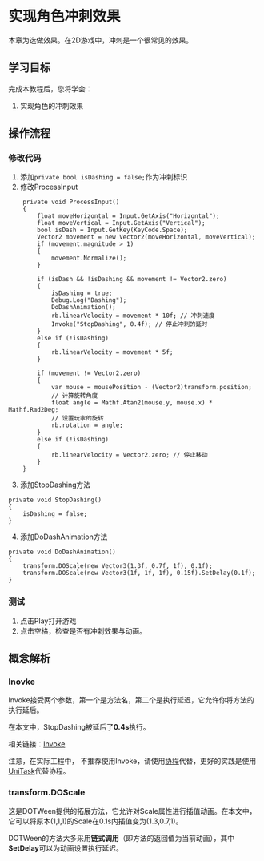 # 实现角色冲刺效果
本章为选做效果。在2D游戏中，冲刺是一个很常见的效果。
## 学习目标
完成本教程后，您将学会：

1. 实现角色的冲刺效果

## 操作流程

### 修改代码

1. 添加`private bool isDashing = false;`作为冲刺标识
2. 修改ProcessInput
```
    private void ProcessInput()
    {
        float moveHorizontal = Input.GetAxis("Horizontal");
        float moveVertical = Input.GetAxis("Vertical");
        bool isDash = Input.GetKey(KeyCode.Space);
        Vector2 movement = new Vector2(moveHorizontal, moveVertical);
        if (movement.magnitude > 1)
        {
            movement.Normalize();
        }

        if (isDash && !isDashing && movement != Vector2.zero)
        {
            isDashing = true;
            Debug.Log("Dashing");
            DoDashAnimation();
            rb.linearVelocity = movement * 10f; // 冲刺速度
            Invoke("StopDashing", 0.4f); // 停止冲刺的延时
        }
        else if (!isDashing)
        {
            rb.linearVelocity = movement * 5f;
        }
        
        if (movement != Vector2.zero)
        {
            var mouse = mousePosition - (Vector2)transform.position;
            // 计算旋转角度
            float angle = Mathf.Atan2(mouse.y, mouse.x) * Mathf.Rad2Deg;
            // 设置玩家的旋转
            rb.rotation = angle;
        }
        else if (!isDashing)
        {
            rb.linearVelocity = Vector2.zero; // 停止移动
        }
    }
```
3. 添加StopDashing方法
```
private void StopDashing()
{
    isDashing = false;
}
```
4. 添加DoDashAnimation方法
```
private void DoDashAnimation()
{
    transform.DOScale(new Vector3(1.3f, 0.7f, 1f), 0.1f);
    transform.DOScale(new Vector3(1f, 1f, 1f), 0.15f).SetDelay(0.1f);
}
```

### 测试
1. 点击Play打开游戏
2. 点击空格，检查是否有冲刺效果与动画。

## 概念解析

### Inovke

Invoke接受两个参数，第一个是方法名，第二个是执行延迟，它允许你将方法的执行延后。

在本文中，StopDashing被延后了**0.4s**执行。

相关链接：[Invoke](https://docs.unity.cn/cn/2019.4/ScriptReference/MonoBehaviour.Invoke.html)

注意，在实际工程中， 不推荐使用Invoke，请使用[协程](https://docs.unity.cn/cn/2019.4/Manual/BestPracticeUnderstandingPerformanceInUnity3.html)代替，更好的实践是使用[UniTask](https://github.com/Cysharp/UniTask)代替协程。

### transform.DOScale
这是DOTWeen提供的拓展方法，它允许对Scale属性进行插值动画。在本文中，它可以将原本(1,1,1)的Scale在0.1s内插值变为(1.3,0.7,1)。

DOTWeen的方法大多采用**链式调用**（即方法的返回值为当前动画），其中**SetDelay**可以为动画设置执行延迟。